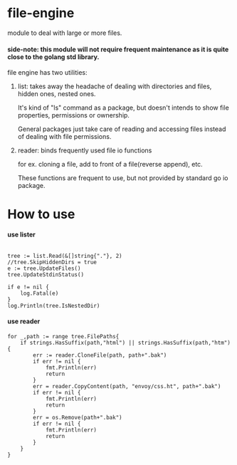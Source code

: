 # file-engine
module to deal with large or more files. 
#### side-note: this module will not require frequent maintenance as it is quite close to the golang std library.

file engine has two utilities:
    
1. list: takes away the headache of 
    dealing with directories and files, hidden ones, nested ones.
       
    It's kind of "ls" command as a package, but doesn't intends
    to show file properties, permissions or ownership.
       
    General packages just take care of reading and accessing
    files instead of dealing with file permissions.


2. reader: binds frequently used file io functions 

    for ex. cloning a file, add to front of a file(reverse append), etc.

    These functions are frequent to use, but not provided by standard go io package.

# How to use

#### use lister
```golang

tree := list.Read(&[]string{"."}, 2)
//tree.SkipHiddenDirs = true
e := tree.UpdateFiles()
tree.UpdateStdinStatus()

if e != nil {
    log.Fatal(e)
}
log.Println(tree.IsNestedDir)
```

#### use reader
```golang
for _,path := range tree.FilePaths{
	if strings.HasSuffix(path,"html") || strings.HasSuffix(path,"htm"){
		err := reader.CloneFile(path, path+".bak")
		if err != nil {
			fmt.Println(err)
			return
		}
		err = reader.CopyContent(path, "envoy/css.ht", path+".bak")
		if err != nil {
			fmt.Println(err)
			return
		}
		err = os.Remove(path+".bak")
		if err != nil {
			fmt.Println(err)
			return
		}
	}
}
```